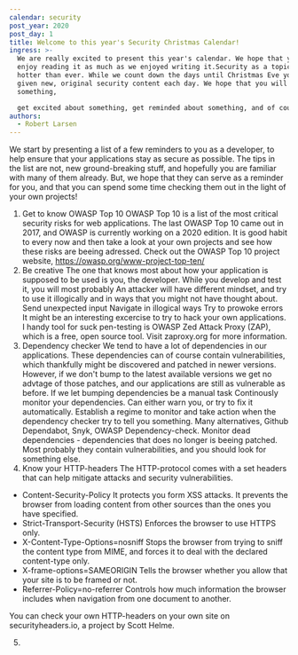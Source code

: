 ```yaml
---
calendar: security
post_year: 2020
post_day: 1
title: Welcome to this year's Security Christmas Calendar!
ingress: >-
  We are really excited to present this year's calendar. We hope that you will
  enjoy reading it as much as we enjoyed writing it.Security as a topic is
  hotter than ever. While we count down the days until Christmas Eve you will be
  given new, original security content each day. We hope that you will learn
  something,

  get excited about something, get reminded about something, and of course enjoy the countdown together with us.
authors:
  - Robert Larsen
---
```

We start by presenting a list of a few reminders to you as a developer, to help ensure that your applications stay as secure as possible. The tips in the list are not, new ground-breaking stuff, 
and hopefully you are familiar with many of them already. But, we hope that they can serve as a reminder for you, and that you can spend some time checking them out in the light of your own projects!

1. Get to know OWASP Top 10
   OWASP Top 10 is a list of the most critical security risks for web applications. The last OWASP Top 10 came out in 2017, and OWASP is currently working on a 2020 edition. It is good habit to
   every now and then take a look at your own projects and see how these risks are beeing adressed. Check out the OWASP Top 10 project website, https://owasp.org/www-project-top-ten/
2. Be creative
   The one that knows most about how your application is supposed to be used is you, the developer. While you develop and test it, you will most probably An attacker will have different mindset, and try to use it illogically and in ways that you
   might not have thought about. 
   Send unexpected input
   Navigate in illogical ways
   Try to prowoke errors
   It might be an interesting excercise to try to hack your own applications. I handy tool for suck pen-testing is OWASP Zed Attack Proxy (ZAP), which is a free, open source tool. Visit zaproxy.org for more information.
3. Dependency checker
   We tend to have a lot of dependencies in our applications. These dependencies can of course contain vulnerabilities, which thankfully might be discovered and patched in newer versions. 
   However, if we don't bump to the latest available versions we get no advtage of those patches, and our applications are still as vulnerable as before. If we let bumping dependencies be a manual
   task Continously monitor your dependencies. Can either warn you, or try to fix it automatically.
   Establish a regime to monitor and take action when the dependency checker try to tell you something.
   Many alternatives, Github Dependabot, Snyk, OWASP Dependency-check.
   Monitor dead dependencies - dependencies that does no longer is beeing patched. Most probably they contain vulnerabilities, and you should look for something else.
4. Know your HTTP-headers
   The HTTP-protocol comes with a set headers that can help mitigate attacks and security vulnerabilities. 

* Content-Security-Policy
  It protects you form XSS attacks. It prevents the browser from loading content from other sources than the ones you have specified. 
* Strict-Transport-Security (HSTS)
  Enforces the browser to use HTTPS only.
* X-Content-Type-Options=nosniff
  Stops the browser from trying to sniff the content type from MIME, and forces it to deal with the declared content-type only.
* X-frame-options=SAMEORIGIN
  Tells the browser whether you allow that your site is to be framed or not.
* Referrer-Policy=no-referrer
  Controls how much information the browser includes when navigation from one document to another.

You can check your own HTTP-headers on your own site on securityheaders.io, a project by Scott Helme. 

5.